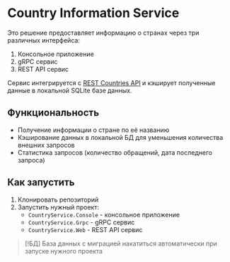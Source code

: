 # Country Information Service
Это решение предоставляет информацию о странах через три различных интерфейса:

1. Консольное приложение
2. gRPC сервис
3. REST API сервис

Сервис интегрируется с [REST Countries API](https://restcountries.com/) и кэширует полученные данные в локальной SQLite базе данных.
## Функциональность

- Получение информации о стране по её названию
- Кэширование данных в локальной БД для уменьшения количества внешних запросов
- Статистика запросов (количество обращений, дата последнего запроса)
## Как запустить

1. Клонировать репозиторий 
2. Запустить нужный проект:
	- `CountryService.Console` - консольное приложение
	- `CountryService.Grpc` - gRPC сервис
	- `CountryService.Web` - REST API сервис

> [!БД]
>  База данных с миграцией накатиться автоматически при запуске нужного проекта

